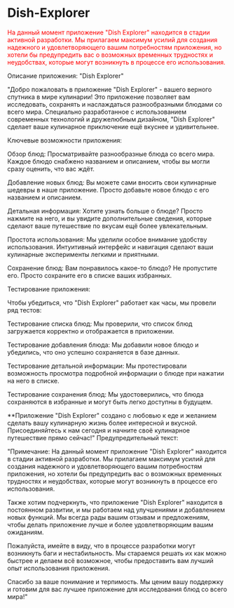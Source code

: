# Dish-Explorer
<font color="red">На данный момент приложение "Dish Explorer" находится в стадии активной разработки. Мы прилагаем максимум усилий для создания надежного и удовлетворяющего вашим потребностям приложения, но хотели бы предупредить вас о возможных временных трудностях и неудобствах, которые могут возникнуть в процессе его использования.</font>

Описание приложения: "Dish Explorer"

"Добро пожаловать в приложение "Dish Explorer" - вашего верного спутника в мире кулинарии! Это приложение позволяет вам исследовать, сохранять и наслаждаться разнообразными блюдами со всего мира. Специально разработанное с использованием современных технологий и дружелюбным дизайном, "Dish Explorer" сделает ваше кулинарное приключение ещё вкуснее и удивительнее.

Ключевые возможности приложения:

Обзор блюд: Просматривайте разнообразные блюда со всего мира. Каждое блюдо снабжено названием и описанием, чтобы вы могли сразу оценить, что вас ждёт.

Добавление новых блюд: Вы можете сами вносить свои кулинарные шедевры в наше приложение. Просто добавьте новое блюдо с его названием и описанием.

Детальная информация: Хотите узнать больше о блюде? Просто нажмите на него, и вы увидите дополнительные сведения, которые сделают ваше путешествие по вкусам ещё более увлекательным.

Простота использования: Мы уделили особое внимание удобству использования. Интуитивный интерфейс и навигация сделают ваши кулинарные эксперименты легкими и приятными.

Сохранение блюд: Вам понравилось какое-то блюдо? Не пропустите его. Просто сохраните его в списке ваших избранных.

Тестирование приложения:

Чтобы убедиться, что "Dish Explorer" работает как часы, мы провели ряд тестов:

Тестирование списка блюд: Мы проверили, что список блюд загружается корректно и отображается в приложении.

Тестирование добавления блюда: Мы добавили новое блюдо и убедились, что оно успешно сохраняется в базе данных.

Тестирование детальной информации: Мы протестировали возможность просмотра подробной информации о блюде при нажатии на него в списке.

Тестирование сохранения блюд: Мы удостоверились, что блюда сохраняются в избранные и могут быть легко доступны в будущем.

**Приложение "Dish Explorer" создано с любовью к еде и желанием сделать вашу кулинарную жизнь более интересной и вкусной. Присоединяйтесь к нам сегодня и начните своё кулинарное путешествие прямо сейчас!"
Предупредительный текст:

"Примечание: На данный момент приложение "Dish Explorer" находится в стадии активной разработки. Мы прилагаем максимум усилий для создания надежного и удовлетворяющего вашим потребностям приложения, но хотели бы предупредить вас о возможных временных трудностях и неудобствах, которые могут возникнуть в процессе его использования.

Также хотим подчеркнуть, что приложение "Dish Explorer" находится в постоянном развитии, и мы работаем над улучшениями и добавлением новых функций. Мы всегда рады вашим отзывам и предложениям, чтобы делать приложение лучше и более удовлетворяющим вашим ожиданиям.

Пожалуйста, имейте в виду, что в процессе разработки могут возникнуть баги и нестабильность. Мы стараемся решать их как можно быстрее и делаем всё возможное, чтобы предоставить вам лучший опыт использования приложения.

Спасибо за ваше понимание и терпимость. Мы ценим вашу поддержку и готовим для вас лучшее приложение для исследования блюд со всего мира!"
